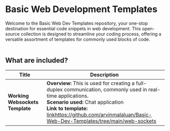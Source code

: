 # Basic Web Development Templates
Welcome to the Basic Web Dev Templates repository, your one-stop destination for essential code snippets in web development. This open-source collection is designed to streamline your coding process, offering a versatile assortment of templates for commonly used blocks of code.
<br />
<br />

## What are included?

| Title        | Description                        |
| ------------ | ---------------------------------- |
| <b>Working Websockets Template</b> | <b>Overview:</b> This is used for creating a full-duplex communication, commonly used in real-time applications.<br /><b>Scenario used:</b> Chat application<br /><b>Link to template:</b> [link](https://github.com/arvinmalaluan/Basic-Web-Dev-Templates/tree/main/web-sockets)https://github.com/arvinmalaluan/Basic-Web-Dev-Templates/tree/main/web-sockets<br /> |
